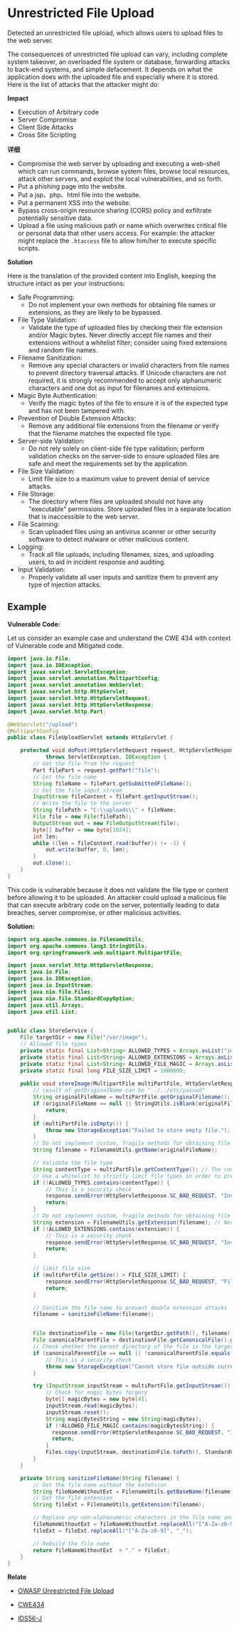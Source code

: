 # Unrestricted File Upload

Detected an unrestricted file upload, which allows users to upload files to the web server.

The consequences of unrestricted file upload can vary, including complete system takeover, an overloaded file system or database, forwarding attacks to back-end systems, and simple defacement. It depends on what the application does with the uploaded file and especially where it is stored. Here is the list of attacks that the attacker might do:

**Impact**

- Execution of Arbitrary code
- Server Compromise
- Client Side Attacks
- Cross Site Scripting

**详细**

- Compromise the web server by uploading and executing a web-shell which can run commands, browse system files, browse local resources, attack other servers, and exploit the local vulnerabilities, and so forth.
- Put a phishing page into the website.
- Put a jsp、php、html file into the website.
- Put a permanent XSS into the website.
- Bypass cross-origin resource sharing (CORS) policy and exfiltrate potentially sensitive data.
- Upload a file using malicious path or name which overwrites critical file or personal data that other users access. For example: the attacker might replace the `.htaccess` file to allow him/her to execute specific scripts.

**Solution**

Here is the translation of the provided content into English, keeping the structure intact as per your instructions:

- Safe Programming:
    - Do not implement your own methods for obtaining file names or extensions, as they are likely to be bypassed.
- File Type Validation:
    - Validate the type of uploaded files by checking their file extension and/or Magic bytes. Never directly accept file names and their extensions without a whitelist filter; consider using fixed extensions and random file names.
- Filename Sanitization:
    - Remove any special characters or invalid characters from file names to prevent directory traversal attacks. If Unicode characters are not required, it is strongly recommended to accept only alphanumeric characters and one dot as input for filenames and extensions.
- Magic Byte Authentication:
    - Verify the magic bytes of the file to ensure it is of the expected type and has not been tampered with.
- Prevention of Double Extension Attacks:
    - Remove any additional file extensions from the filename or verify that the filename matches the expected file type.
- Server-side Validation:
    - Do not rely solely on client-side file type validation; perform validation checks on the server-side to ensure uploaded files are safe and meet the requirements set by the application.
- File Size Validation:
    - Limit file size to a maximum value to prevent denial of service attacks.
- File Storage:
    - The directory where files are uploaded should not have any "executable" permissions. Store uploaded files in a separate location that is inaccessible to the web server.
- File Scanning:
    - Scan uploaded files using an antivirus scanner or other security software to detect malware or other malicious content.
- Logging:
    - Track all file uploads, including filenames, sizes, and uploading users, to aid in incident response and auditing.
- Input Validation:
    - Properly validate all user inputs and sanitize them to prevent any type of injection attacks.



## Example

**Vulnerable Code:**

Let us consider an example case and understand the CWE 434 with context of Vulnerable code and Mitigated code.


```java
import java.io.File;
import java.io.IOException;
import javax.servlet.ServletException;
import javax.servlet.annotation.MultipartConfig;
import javax.servlet.annotation.WebServlet;
import javax.servlet.http.HttpServlet;
import javax.servlet.http.HttpServletRequest;
import javax.servlet.http.HttpServletResponse;
import javax.servlet.http.Part;

@WebServlet("/upload")
@MultipartConfig
public class FileUploadServlet extends HttpServlet {

    protected void doPost(HttpServletRequest request, HttpServletResponse response)
            throws ServletException, IOException {
        // Get the file from the request
        Part filePart = request.getPart("file");
        // Get the file name
        String fileName = filePart.getSubmittedFileName();
        // Get the file input stream
        InputStream fileContent = filePart.getInputStream();
        // Write the file to the server
        String filePath = "C:\\uploads\\" + fileName;
        File file = new File(filePath);
        OutputStream out = new FileOutputStream(file);
        byte[] buffer = new byte[1024];
        int len;
        while ((len = fileContent.read(buffer)) != -1) {
            out.write(buffer, 0, len);
        }
        out.close();
    }
}
```

This code is vulnerable because it does not validate the file type or content before allowing it to be uploaded. An attacker could upload a malicious file that can execute arbitrary code on the server, potentially leading to data breaches, server compromise, or other malicious activities.


**Solution:**


```java
import org.apache.commons.io.FilenameUtils;
import org.apache.commons.lang3.StringUtils;
import org.springframework.web.multipart.MultipartFile;

import javax.servlet.http.HttpServletResponse;
import java.io.File;
import java.io.IOException;
import java.io.InputStream;
import java.nio.file.Files;
import java.nio.file.StandardCopyOption;
import java.util.Arrays;
import java.util.List;


public class StoreService {
    File targetDir = new File("/var/image");
    // Allowed file types
    private static final List<String> ALLOWED_TYPES = Arrays.asList("image/jpeg", "image/png");
    private static final List<String> ALLOWED_EXTENSIONS = Arrays.asList("jpg", "jpeg", "png");
    private static final List<String> ALLOWED_FILE_MAGIC = Arrays.asList("JPEG", "PNG "); // 必须长度为4
    private static final long FILE_SIZE_LIMIT = 1000000;
    
    public void storeImage(MultipartFile multiPartFile, HttpServletResponse response) throws IOException, StorageException {
        // result of getOriginalName can be "../../etc/passwd"
        String originalFileName = multiPartFile.getOriginalFilename();
        if (originalFileName == null || StringUtils.isBlank(originalFileName)) {
            return;
        }
        if (multiPartFile.isEmpty()) {
            throw new StorageException("Failed to store empty file.");
        }
        // Do not implement custom, fragile methods for obtaining file names; it is very likely that they can be maliciously bypassed. Even standard libraries of frameworks like Spring have historically had bypass risks leading to path traversal vulnerabilities.
        String filename = FilenameUtils.getName(originalFileName);

        // Validate the file type
        String contentType = multiPartFile.getContentType(); // The contentType can be forged.
        // Use a whitelist to strictly limit file types in order to prevent the upload of dangerous files to the server.
        if (!ALLOWED_TYPES.contains(contentType)) {
            // This is a security check
            response.sendError(HttpServletResponse.SC_BAD_REQUEST, "Invalid file type");
            return;
        }
        // Do not implement custom, fragile methods for obtaining file extensions or file types, as they may be vulnerable to malicious bypasses.
        String extension = FilenameUtils.getExtension(filename); // Necessary checks
        if (!ALLOWED_EXTENSIONS.contains(extension)) {
            // This is a security check
            response.sendError(HttpServletResponse.SC_BAD_REQUEST, "Invalid file extensions");
            return;
        }

        // limit file size
        if (multiPartFile.getSize() > FILE_SIZE_LIMIT) {
            response.sendError(HttpServletResponse.SC_BAD_REQUEST, "File size exceeded");
            return;
        }

        // Sanitize the file name to prevent double extension attacks
        filename = sanitizeFileName(filename);


        File destinationFile = new File(targetDir.getPath(), filename);
        File canonicalParentFile = destinationFile.getCanonicalFile().getParentFile();
        // Check whether the parent directory of the file is the target directory: /var/image.
        if (canonicalParentFile == null || !canonicalParentFile.equals(targetDir.getCanonicalFile())) {
            // This is a security check
            throw new StorageException("Cannot store file outside current directory.");
        }

        try (InputStream inputStream = multiPartFile.getInputStream()) {
            // Check for magic bytes forgery
            byte[] magicBytes = new byte[4];
            inputStream.read(magicBytes);
            inputStream.reset();
            String magicBytesString = new String(magicBytes);
            if (!ALLOWED_FILE_MAGIC.contains(magicBytesString)) {
              response.sendError(HttpServletResponse.SC_BAD_REQUEST, "Invalid file type - magic bytes forgery detected");
              return;
            }
            Files.copy(inputStream, destinationFile.toPath(), StandardCopyOption.REPLACE_EXISTING);
        }
    }

    private String sanitizeFileName(String filename) {
        // Get the file name without the extension
        String fileNameWithoutExt = FilenameUtils.getBaseName(filename);
        // Get the file extension
        String fileExt = FilenameUtils.getExtension(filename);

        // Replace any non-alphanumeric characters in the file name and extension with an underscore
        fileNameWithoutExt = fileNameWithoutExt.replaceAll("[^A-Za-z0-9]", "_");
        fileExt = fileExt.replaceAll("[^A-Za-z0-9]", "_");

        // Rebuild the file name
        return fileNameWithoutExt  + "." + fileExt;
    }
}
```

**Relate**

- [OWASP Unrestricted File Upload](https://owasp.org/www-community/vulnerabilities/Unrestricted_File_Upload)

- [CWE434](https://cwe.mitre.org/data/definitions/434.html)

- [IDS56-J](https://wiki.sei.cmu.edu/confluence/display/java/IDS56-J.+Prevent+arbitrary+file+upload)
